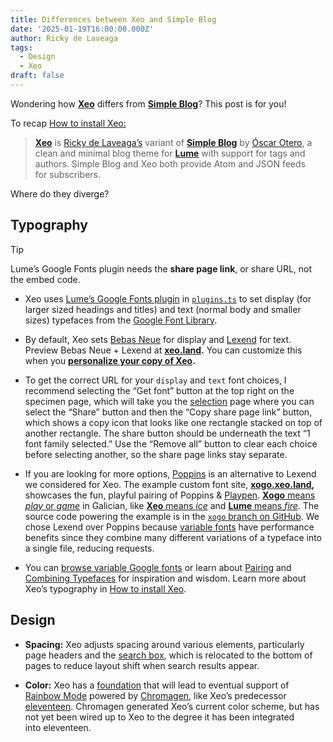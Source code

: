 ```yaml
---
title: Differences between Xeo and Simple Blog
date: '2025-01-19T16:00:00.000Z'
author: Ricky de Laveaga
tags:
  - Design
  - Xeo
draft: false
---
```


Wondering how [**Xeo**](https://github.com/famebot/xeo) differs from
[**Simple Blog**](https://lume.land/theme/simple-blog/)? This post is
for&nbsp;you!

<!--more-->

To recap [How to install Xeo:](/instructions/)

> [**Xeo**](https://github.com/famebot/xeo) is
> [Ricky de Laveaga’s](https://rdela.com/) variant of
> [**Simple Blog**](https://lume.land/theme/simple-blog/) by
> [Óscar Otero](https://oscarotero.com/), a clean and minimal blog theme for
> [**Lume**](https://lume.land/) with support for tags and authors. Simple Blog
> and Xeo both provide Atom and JSON feeds for&nbsp;subscribers.

Where do they diverge?

## Typography

> [!tip]
>
> Lume’s Google Fonts plugin needs the **share page link**, or share URL, not
> the embed&nbsp;code.

- Xeo uses [Lume’s Google Fonts plugin](https://lume.land/plugins/google_fonts/)
  in [`plugins.ts`](https://github.com/famebot/xeo/blob/trunk/plugins.ts) to set
  display (for larger sized headings and titles) and text (normal body and
  smaller sizes) typefaces from the
  [Google Font&nbsp;Library](https://fonts.google.com/).

- By default, Xeo sets
  [Bebas Neue](https://fonts.google.com/specimen/Bebas+Neue) for display and
  [Lexend](https://fonts.google.com/specimen/Lexend) for text. Preview Bebas
  Neue + Lexend at **[xeo.land](https://xeo.land/).** You can customize this
  when you **[personalize your copy of&nbsp;Xeo](/instructions/#typography).**

- To get the correct URL for your `display` and `text` font choices, I recommend
  selecting the “Get font” button at the top right on the specimen page, which
  will take you the [selection](https://fonts.google.com/selection) page where
  you can select the “Share” button and then the “Copy share page link” button,
  which shows a copy icon that looks like one rectangle stacked on top of
  another rectangle. The share button should be underneath the text “1 font
  family selected.” Use the “Remove all” button to clear each choice before
  selecting another, so the share page links stay&nbsp;separate.

- If you are looking for more options,
  [Poppins](https://fonts.google.com/specimen/Poppins) is an alternative to
  Lexend we considered for Xeo. The example custom font site,
  **[xogo.xeo.land](https://xogo.xeo.land/),** showcases the fun, playful
  pairing of Poppins &
  [Playpen](https://fonts.google.com/specimen/Playpen+Sans).
  [**Xogo** means _play_ or _game_](https://translate.google.com/?sl=gl&tl=en&text=Xogo&op=translate)
  in Galician, like
  [**Xeo** means _ice_](https://translate.google.com/?sl=gl&tl=en&text=Xeo&op=translate)
  and
  [**Lume** means _fire_](https://translate.google.com/?sl=gl&tl=en&text=Lume&op=translate).
  The source code powering the example is in the
  [`xogo` branch on&nbsp;GitHub](https://github.com/famebot/xeo/blob/xogo/_config.ts#L6-L13).
  We chose Lexend over Poppins because
  [variable fonts](https://developer.mozilla.org/en-US/docs/Web/CSS/CSS_fonts/Variable_fonts_guide)
  have performance benefits since they combine many different variations of a
  typeface into a single file, reducing requests.

- You can [browse variable Google fonts](https://fonts.google.com/variablefonts)
  or learn about
  [Pairing](https://fonts.google.com/knowledge/choosing_type/pairing_typefaces)
  and
  [Combining Typefaces](https://blog.typekit.com/2016/04/29/combining-typefaces-free-guide-to-great-typography/)
  for inspiration and wisdom. Learn more about Xeo’s typography in
  [How to install&nbsp;Xeo](/instructions/#typography).

## Design

- **Spacing:** Xeo adjusts spacing around various elements, particularly page
  headers and the [search box](/archive/), which is relocated to the bottom of
  pages to reduce layout shift when search results&nbsp;appear.

- **Color:** Xeo has a
  [foundation](https://github.com/famebot/xeo/blob/trunk/styles.css) that will
  lead to eventual support of
  [Rainbow Mode](https://eleventeen.blog/about/#rainbow-mode) powered by
  [Chromagen](https://chromagen.io/), like Xeo’s predecessor
  [eleventeen](https://eleventeen.blog/about/). Chromagen generated Xeo’s
  current color scheme, but has not yet been wired up to Xeo to the degree it
  has been integrated into&nbsp;eleventeen.
